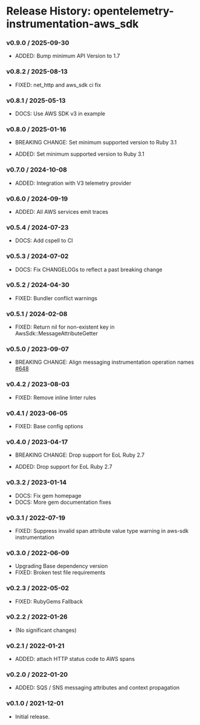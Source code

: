 # Release History: opentelemetry-instrumentation-aws_sdk

### v0.9.0 / 2025-09-30

* ADDED: Bump minimum API Version to 1.7

### v0.8.2 / 2025-08-13

* FIXED: net_http and aws_sdk ci fix

### v0.8.1 / 2025-05-13

* DOCS: Use AWS SDK v3 in example

### v0.8.0 / 2025-01-16

* BREAKING CHANGE: Set minimum supported version to Ruby 3.1

* ADDED: Set minimum supported version to Ruby 3.1

### v0.7.0 / 2024-10-08

* ADDED: Integration with V3 telemetry provider

### v0.6.0 / 2024-09-19

* ADDED: All AWS services emit traces

### v0.5.4 / 2024-07-23

* DOCS: Add cspell to CI

### v0.5.3 / 2024-07-02

* DOCS: Fix CHANGELOGs to reflect a past breaking change

### v0.5.2 / 2024-04-30

* FIXED: Bundler conflict warnings

### v0.5.1 / 2024-02-08

* FIXED: Return nil for non-existent key in AwsSdk::MessageAttributeGetter

### v0.5.0 / 2023-09-07

* BREAKING CHANGE: Align messaging instrumentation operation names [#648](https://github.com/open-telemetry/opentelemetry-ruby-contrib/pull/648)

### v0.4.2 / 2023-08-03

* FIXED: Remove inline linter rules

### v0.4.1 / 2023-06-05

* FIXED: Base config options

### v0.4.0 / 2023-04-17

* BREAKING CHANGE: Drop support for EoL Ruby 2.7

* ADDED: Drop support for EoL Ruby 2.7

### v0.3.2 / 2023-01-14

* DOCS: Fix gem homepage
* DOCS: More gem documentation fixes

### v0.3.1 / 2022-07-19

* FIXED: Suppress invalid span attribute value type warning in aws-sdk instrumentation

### v0.3.0 / 2022-06-09

* Upgrading Base dependency version
* FIXED: Broken test file requirements

### v0.2.3 / 2022-05-02

* FIXED: RubyGems Fallback

### v0.2.2 / 2022-01-26

* (No significant changes)

### v0.2.1 / 2022-01-21

* ADDED: attach HTTP status code to AWS spans

### v0.2.0 / 2022-01-20

* ADDED: SQS / SNS messaging attributes and context propagation

### v0.1.0 / 2021-12-01

* Initial release.
